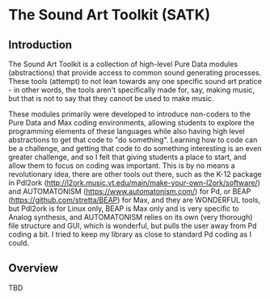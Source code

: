 # The Sound Art Toolkit (SATK)
## Introduction
The Sound Art Toolkit is a collection of high-level Pure Data modules (abstractions) that provide access to common sound generating processes. These tools (attempt) to not lean towards any one specific sound art pratice - in other words, the tools aren't specifically made for, say, making music, but that is not to say that they cannot be used to make music.

These modules primarily were developed to introduce non-coders to the Pure Data and Max coding environments, allowing students to explore the programming elements of these languages while also having high level abstractions to get that code to "do something". Learning how to code can be a challenge, and getting that code to do something interesting is an even greater challenge, and so I felt that giving students a place to start, and allow them to focus on coding was important. This is by no means a revolutionary idea, there are other tools out there, such as the K-12 package in Pdl2ork (http://l2ork.music.vt.edu/main/make-your-own-l2ork/software/) and AUTOMATONISM (https://www.automatonism.com/) for Pd, or BEAP (https://github.com/stretta/BEAP) for Max, and they are WONDERFUL tools, but Pdl2ork is for Linux only, BEAP is Max only and is very specific to Analog synthesis, and AUTOMATONISM relies on its own (very thorough) file structure and GUI, which is wonderful, but pulls the user away from Pd coding a bit. I tried to keep my library as close to standard Pd coding as I could. 

## Overview
TBD
